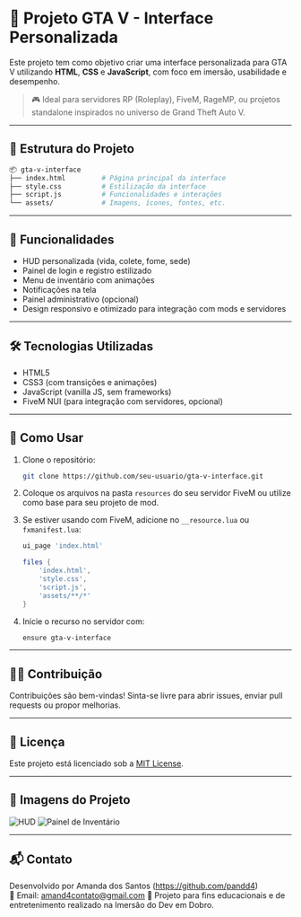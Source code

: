 # 🌆 Projeto GTA V - Interface Personalizada

Este projeto tem como objetivo criar uma interface personalizada para GTA V utilizando **HTML**, **CSS** e **JavaScript**, com foco em imersão, usabilidade e desempenho.

> 🎮 Ideal para servidores RP (Roleplay), FiveM, RageMP, ou projetos standalone inspirados no universo de Grand Theft Auto V.

---

## 📁 Estrutura do Projeto

```bash
📦 gta-v-interface
├── index.html         # Página principal da interface
├── style.css          # Estilização da interface
├── script.js          # Funcionalidades e interações
└── assets/            # Imagens, ícones, fontes, etc.
```

---

## 🚀 Funcionalidades

- HUD personalizada (vida, colete, fome, sede)
- Painel de login e registro estilizado
- Menu de inventário com animações
- Notificações na tela
- Painel administrativo (opcional)
- Design responsivo e otimizado para integração com mods e servidores

---

## 🛠️ Tecnologias Utilizadas

- HTML5
- CSS3 (com transições e animações)
- JavaScript (vanilla JS, sem frameworks)
- FiveM NUI (para integração com servidores, opcional)

---

## 🔧 Como Usar

1. Clone o repositório:
   ```bash
   git clone https://github.com/seu-usuario/gta-v-interface.git
   ```
2. Coloque os arquivos na pasta `resources` do seu servidor FiveM ou utilize como base para seu projeto de mod.
   
3. Se estiver usando com FiveM, adicione no `__resource.lua` ou `fxmanifest.lua`:

   ```lua
   ui_page 'index.html'

   files {
       'index.html',
       'style.css',
       'script.js',
       'assets/**/*'
   }
   ```

4. Inicie o recurso no servidor com:
   ```bash
   ensure gta-v-interface
   ```

---

## 👨‍💻 Contribuição

Contribuições são bem-vindas! Sinta-se livre para abrir issues, enviar pull requests ou propor melhorias.

---

## 📄 Licença

Este projeto está licenciado sob a [MIT License](LICENSE).

---

## 📸 Imagens do Projeto

![HUD](assets/screenshots/hud-example.png)
![Painel de Inventário](assets/screenshots/inventory-example.png)

---

## 📬 Contato

Desenvolvido por Amanda dos Santos (https://github.com/pandd4)  
📧 Email: amand4contato@gmail.com 
🔗 Projeto para fins educacionais e de entretenimento realizado na Imersão do Dev em Dobro.
```

